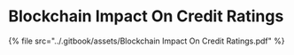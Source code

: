 # Blockchain Impact On Credit Ratings

{% file src="../.gitbook/assets/Blockchain Impact On Credit Ratings.pdf" %}
